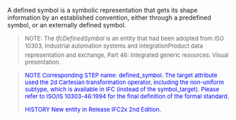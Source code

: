 ﻿A defined symbol is a symbolic representation that gets its shape information by an established convention, either through a predefined symbol, or an externally defined symbol.

> <font size="-1">NOTE: The <i>IfcDefinedSymbol</i> is an entity
		that had been adopted from ISO 10303, Industrial automation systems and
		integration&#151;Product data representation and exchange, Part 46: Integrated
		generic resources: Visual presentation. </font>

> <font color="#0000FF" size="-1"> NOTE Corresponding STEP name:
		  defined_symbol. The target attribute used the 2d Cartesian transformation
		  operator, including the non-uniform subtype, which is available in IFC (instead
		  of the symbol_target). Please refer to ISO/IS 10303-46:1994 for the final
		  definition of the formal standard. </font>
> 
> <font size="-1"><font color="#0000FF">HISTORY New entity in Release
		  IFC2x 2nd Edition.</font> </font>
>
